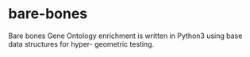 # bare-bones
Bare bones Gene Ontology enrichment is written in Python3 using base data structures for hyper- geometric testing.
